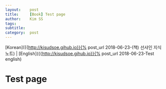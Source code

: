 ```yaml
---
layout:    post
title:     [Book] Test page
author:    Kim SS
tags: 	   
subtitle:  
category:  post
---
```




[Korean]({{http://kisudsoe.gihub.io}}{% post_url 2018-06-23-(책) 선샤인 지식노트) | [English]({{http://kisudsoe.gihub.io}}{% post_url 2018-06-23-Test english)

# Test page

